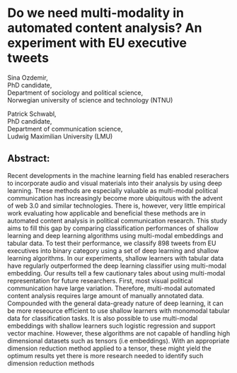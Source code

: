 # Do we need multi-modality in automated content analysis? An experiment with EU executive tweets

Sina Ozdemir,  
PhD candidate,  
Department of sociology and political science,  
Norwegian university of science and technology (NTNU)  
  
Patrick Schwabl,  
PhD candidate,  
Department of communication science,  
Ludwig Maximilian University (LMU)    

## Abstract:

Recent developments in the machine learning field has enabled reserachers to incorporate audio and visual materials into their analysis by using deep learning.
These methods are especially valuable as multi-modal political communication has increasingly become more ubiquitous with the advent of web 3.0 and similar technologies.
There is, however, very little empirical work evaluating how applicable and beneficial these methods are in automated content analysis in political communication research.
This study aims to fill this gap by comparing classification performances of shallow learning and deep learning algorithms using multi-modal embeddings and tabular data.
To test their performance, we classify 898 tweets from EU executives into binary category using a set of deep learning and shallow learning algorithms.
In our experiments, shallow learners with tabular data have regularly outperformed the deep learning classifier using multi-modal embedding.
Our results tell a few cautionary tales about using multi-modal representation for future researchers. First, most visual political communication have large variation.
Therefore, multi-modal automated content analysis requires large amount of manually annotated data. 
Compounded with the general data-gready nature of deep learning, it can be more reseource efficient to use shallow learners with monomodal tabular data for classification tasks.
It is also possible to use multi-modal embeddings with shallow learners such logistic regression and support vector machine. 
However, these algorithms are not capable of handling high dimensional datasets such as tensors (i.e embeddings).
With an appropriate dimension reduction method applied to a tensor, these might yield the optimum results yet there is more research needed to identify such dimension reduction methods
